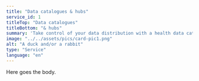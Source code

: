 ```yaml
---
title: "Data catalogues & hubs"
service_id: 1
titleTop: "Data catalogues"
titleBottom: "& hubs"
summary: 'Take control of your data distribution with a health data catalogue.'
image: "../../assets/pics/card-pic1.png"
alt: "A duck and/or a rabbit"
type: "Service"
language: "en"
---
```


Here goes the body.